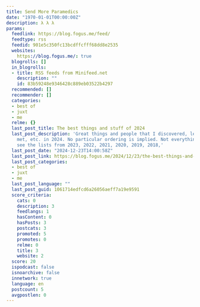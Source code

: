 ```yaml
---
title: Send More Paramedics
date: "1970-01-01T00:00:00Z"
description: λ λ λ
params:
  feedlink: https://blog.fogus.me/feed/
  feedtype: rss
  feedid: 901e5c350fc13bcdffcfff68dd8e2535
  websites:
    https://blog.fogus.me/: true
  blogrolls: []
  in_blogrolls:
  - title: RSS feeds from Minifeed.net
    description: ""
    id: 83b59248e9346428c889eb03522b4297
  recommended: []
  recommender: []
  categories:
  - best of
  - juxt
  - me
  relme: {}
  last_post_title: The best things and stuff of 2024
  last_post_description: 'Great things and people that I discovered, learned, read,
    met, etc. in 2024. No particular ordering is implied. Not everything is new. also:
    see the lists from 2023, 2022, 2021, 2020, 2019, 2018,'
  last_post_date: "2024-12-23T14:00:58Z"
  last_post_link: https://blog.fogus.me/2024/12/23/the-best-things-and-stuff-of-2024/
  last_post_categories:
  - best of
  - juxt
  - me
  last_post_language: ""
  last_post_guid: 1061714edfcd6a26056aeff7a19e9591
  score_criteria:
    cats: 0
    description: 3
    feedlangs: 1
    hasContent: 0
    hasPosts: 3
    postcats: 3
    promoted: 5
    promotes: 0
    relme: 0
    title: 3
    website: 2
  score: 20
  ispodcast: false
  isnoarchive: false
  innetwork: true
  language: en
  postcount: 5
  avgpostlen: 0
---
```

